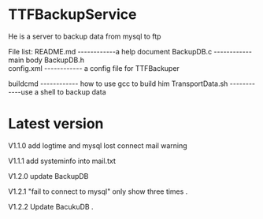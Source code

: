 # TTFBackupService
He is a server to backup data from mysql to ftp

File list:
README.md    ------------a help document
BackupDB.c   ------------main body
BackupDB.h   
config.xml   ------------  a config file for TTFBackuper

buildcmd      ------------   how to use gcc to build him
TransportData.sh  ------------use a shell to backup data



# Latest version
V1.1.0  add logtime and  mysql lost connect mail warning

V1.1.1  add systeminfo into mail.txt

V1.2.0 update BackupDB

V1.2.1 "fail to connect to mysql" only show three times .

V1.2.2  Update BacukuDB  .
